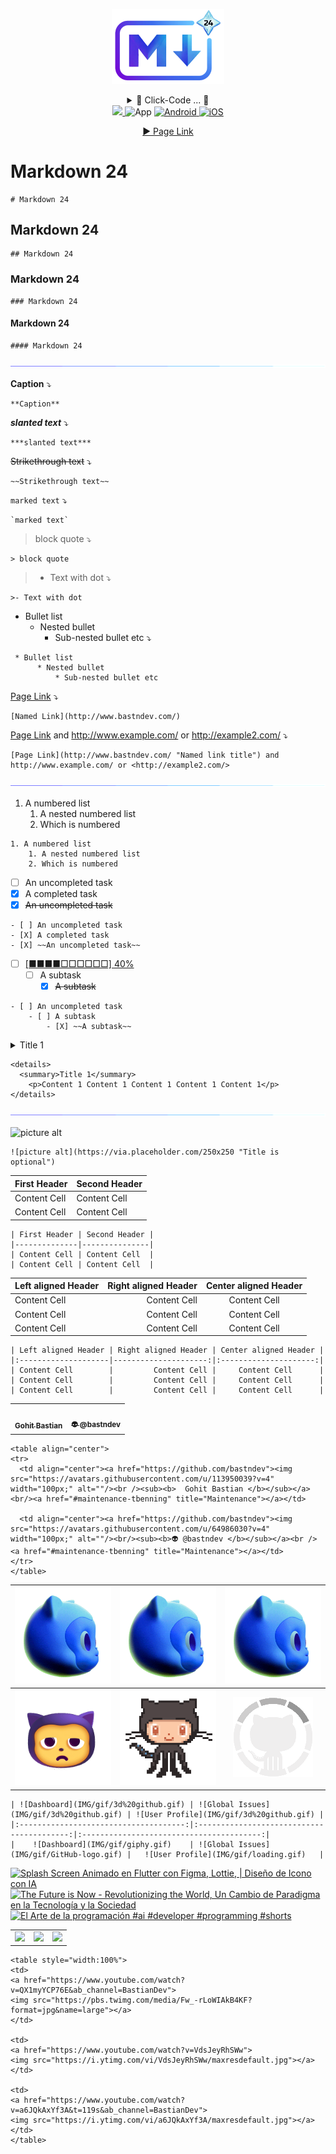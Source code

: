 <!-- logo IMG -->
<p align="center">
  <img width="180" src="IMG/logo.png" alt="Markdown 24">
</p>


<!-- code IMG -->
<details >
<summary align="center">👾 Click-Code ... 👾</summary>

```
<p align="center">
  <img width="180" src="IMG/logo.png">
</p>
```
</details>


<!-- Version - Social Media - ect -->
<div align="center">
<!-- CI -->
  <a href="https://github.com/bastndev/ShopyScan/actions/new">
   <img src="https://github.com/vitejs/vite/actions/workflows/ci.yml/badge.svg?branch=main">
  </a>
<!-- Version -->  
  </a href="#">
     <img alt="App" src="https://img.shields.io/badge/APP-v7.0.0-blue">
  </a>
<!-- Version Android -->
  <a href="#">
    <img alt="Android" src="https://img.shields.io/badge/App-Android-%233ddb84">
  </a>
<!-- Version iOS -->
  <a href="#">
    <img alt="iOS" src="https://img.shields.io/badge/App-iOS-orange">
  </a> 

 [▶ Page Link ](https://shields.io/)
</div>

<!-- TITLE -->
# Markdown 24 
``` code:
# Markdown 24 
```
## Markdown 24 
``` code:
## Markdown 24
```
### Markdown 24 
``` code:
### Markdown 24
```
#### Markdown 24 
``` code:
#### Markdown 24
```

<!-- --- -->
<img src="IMG/gif/line.gif" alt="">

**Caption** ⤵
``` code:
**Caption**
```
***slanted text*** ⤵
``` code:
***slanted text***
```
~~Strikethrough text~~ ⤵
``` code:
~~Strikethrough text~~
```
`marked text` ⤵
```
`marked text`
```
> block quote ⤵
```
> block quote
```
>- Text with dot ⤵
```
>- Text with dot
```
 * Bullet list
      * Nested bullet
          * Sub-nested bullet etc ⤵
```
 * Bullet list
      * Nested bullet
          * Sub-nested bullet etc
```


[Page Link](http://www.bastndev.com/) ⤵
```
[Named Link](http://www.bastndev.com/)
```
[Page Link](http://www.bastndev.com/ "Named link title") and http://www.example.com/ or <http://example2.com/> ⤵
```
[Page Link](http://www.bastndev.com/ "Named link title") and http://www.example.com/ or <http://example2.com/>
```
<!-- --- -->
<img src="IMG/gif/line.gif" alt="">

1. A numbered list
    1. A nested numbered list
    2. Which is numbered
```
1. A numbered list
    1. A nested numbered list
    2. Which is numbered
```

- [ ] An uncompleted task
- [X] A completed task
- [X] ~~An uncompleted task~~
```
- [ ] An uncompleted task
- [X] A completed task
- [X] ~~An uncompleted task~~
```

- [ ] [[■■■■□□□□□□] 40%](https://www.tiktok.com/@bastndev)
    - [ ] A subtask
        - [X] ~~A subtask~~
```
- [ ] An uncompleted task
    - [ ] A subtask
        - [X] ~~A subtask~~
```

<details>
  <summary>Title 1</summary>
    <p>Content 1 Content 1 Content 1 Content 1 Content 1</p>
</details>

```
<details>
  <summary>Title 1</summary>
    <p>Content 1 Content 1 Content 1 Content 1 Content 1</p>
</details>
```

<!-- --- -->
<img src="IMG/gif/line.gif" alt="">

![picture alt](https://via.placeholder.com/250x250 "Title is optional")  
```
![picture alt](https://via.placeholder.com/250x250 "Title is optional")  
```

| First Header | Second Header |
|--------------|---------------|
| Content Cell | Content Cell  |
| Content Cell | Content Cell  |

```
| First Header | Second Header |
|--------------|---------------|
| Content Cell | Content Cell  |
| Content Cell | Content Cell  |
```

| Left aligned Header | Right aligned Header | Center aligned Header |
|:--------------------|---------------------:|:---------------------:|
| Content Cell        |         Content Cell |     Content Cell      |
| Content Cell        |         Content Cell |     Content Cell      |
| Content Cell        |         Content Cell |     Content Cell      |
```
| Left aligned Header | Right aligned Header | Center aligned Header |
|:--------------------|---------------------:|:---------------------:|
| Content Cell        |         Content Cell |     Content Cell      |
| Content Cell        |         Content Cell |     Content Cell      |
| Content Cell        |         Content Cell |     Content Cell      |
```

<!-- PIcture in table -->
<table align="center">
<tr>
  <td align="center"><a href="https://github.com/bastndev"><img src="https://avatars.githubusercontent.com/u/113950039?v=4" width="100px;" alt=""/><br /><sub><b>  Gohit Bastian </b></sub></a><br/><a href="#maintenance-tbenning" title="Maintenance"></a></td>
  
  <td align="center"><a href="https://github.com/bastndev"><img src="https://avatars.githubusercontent.com/u/64986030?v=4" width="100px;" alt=""/><br/><sub><b>👽 @bastndev </b></sub></a><br /><a href="#maintenance-tbenning" title="Maintenance"></a></td>
</tr>
</table> 

```
<table align="center">
<tr>
  <td align="center"><a href="https://github.com/bastndev"><img src="https://avatars.githubusercontent.com/u/113950039?v=4" width="100px;" alt=""/><br /><sub><b>  Gohit Bastian </b></sub></a><br/><a href="#maintenance-tbenning" title="Maintenance"></a></td>
  
  <td align="center"><a href="https://github.com/bastndev"><img src="https://avatars.githubusercontent.com/u/64986030?v=4" width="100px;" alt=""/><br/><sub><b>👽 @bastndev </b></sub></a><br /><a href="#maintenance-tbenning" title="Maintenance"></a></td>
</tr>
</table> 
```

| ![Dashboard](IMG/gif/3d-git.gif) |   ![Global Issues](IMG/gif/3d-git.gif)    | ![User Profile](IMG/gif/3d-git.gif)  |
|:--------------------------------:|:-----------------------------------------:|:------------------------------------:|
| ![Dashboard](IMG/gif/giphy.gif)  | ![Global Issues](IMG/gif/GitHub-logo.gif) | ![User Profile](IMG/gif/loading.gif) |
```
| ![Dashboard](IMG/gif/3d%20github.gif) | ![Global Issues](IMG/gif/3d%20github.gif) | ![User Profile](IMG/gif/3d%20github.gif) |
|:-------------------------------------:|:-----------------------------------------:|:----------------------------------------:|
|    ![Dashboard](IMG/gif/giphy.gif)    | ![Global Issues](IMG/gif/GitHub-logo.gif) |   ![User Profile](IMG/gif/loading.gif)   |

```

<!-- TODO: NO HACER COMMIT!!! -->

<!-- BEGIN YOUTUBE-CARDS -->
[![Splash Screen Animado en Flutter con Figma, Lottie, | Diseño de Icono con IA](https://ytcards.demolab.com/?id=NfEbacIEtWY&title=Splash+Screen+Animado+en+Flutter+con+Figma%2C+Lottie%2C+%7C+Dise%C3%B1o+de+Icono+con+IA&lang=en&timestamp=1697289329&background_color=%230d1117&title_color=%23ffffff&stats_color=%23dedede&max_title_lines=1&width=250&border_radius=5 "Splash Screen Animado en Flutter con Figma, Lottie, | Diseño de Icono con IA")](https://www.youtube.com/watch?v=NfEbacIEtWY)
[![The Future is Now - Revolutionizing the World, Un Cambio de Paradigma en la Tecnología y la Sociedad](https://ytcards.demolab.com/?id=wVZ_lUYga8M&title=The+Future+is+Now+-+Revolutionizing+the+World%2C+Un+Cambio+de+Paradigma+en+la+Tecnolog%C3%ADa+y+la+Sociedad&lang=en&timestamp=1686006738&background_color=%230d1117&title_color=%23ffffff&stats_color=%23dedede&max_title_lines=1&width=250&border_radius=5 "The Future is Now - Revolutionizing the World, Un Cambio de Paradigma en la Tecnología y la Sociedad")](https://www.youtube.com/watch?v=wVZ_lUYga8M)
[![El Arte de la programación #ai  #developer #programming  #shorts](https://ytcards.demolab.com/?id=X86ozDqT32w&title=El+Arte+de+la+programaci%C3%B3n+%23ai++%23developer+%23programming++%23shorts&lang=en&timestamp=1685585406&background_color=%230d1117&title_color=%23ffffff&stats_color=%23dedede&max_title_lines=1&width=250&border_radius=5 "El Arte de la programación #ai  #developer #programming  #shorts")](https://www.youtube.com/watch?v=X86ozDqT32w)

<!-- END YOUTUBE-CARDS -->

<table style="width:100%">  
<td>
<a href="https://www.youtube.com/watch?v=QX1myYCP76E&ab_channel=BastianDev">
<img src="https://pbs.twimg.com/media/Fw_-rLoWIAkB4KF?format=jpg&name=large"></a>
</td>

<td>
<a href="https://www.youtube.com/watch?v=VdsJeyRhSWw">
<img src="https://i.ytimg.com/vi/VdsJeyRhSWw/maxresdefault.jpg"></a>
</td>

<td>
<a href="https://www.youtube.com/watch?v=a6JQkAxYf3A&t=119s&ab_channel=BastianDev">
<img src="https://i.ytimg.com/vi/a6JQkAxYf3A/maxresdefault.jpg"></a>
</td>
</table>

```
<table style="width:100%">  
<td>
<a href="https://www.youtube.com/watch?v=QX1myYCP76E&ab_channel=BastianDev">
<img src="https://pbs.twimg.com/media/Fw_-rLoWIAkB4KF?format=jpg&name=large"></a>
</td>

<td>
<a href="https://www.youtube.com/watch?v=VdsJeyRhSWw">
<img src="https://i.ytimg.com/vi/VdsJeyRhSWw/maxresdefault.jpg"></a>
</td>

<td>
<a href="https://www.youtube.com/watch?v=a6JQkAxYf3A&t=119s&ab_channel=BastianDev">
<img src="https://i.ytimg.com/vi/a6JQkAxYf3A/maxresdefault.jpg"></a>
</td>
</table>
```